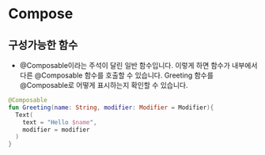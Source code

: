 # Compose

## 구성가능한 함수
- @Composable이라는 주석이 달린 일반 함수입니다. 이렇게 하면 함수가 내부에서 다른 @Composable 함수를 호출할 수 있습니다. Greeting 함수를 @Composable로 어떻게 표시하는지 확인할 수 있습니다.
```kotlin
@Composable
fun Greeting(name: String, modifier: Modifier = Modifier){
  Text(
    text = "Hello $name",
    modifier = modifier
  )
}
```
